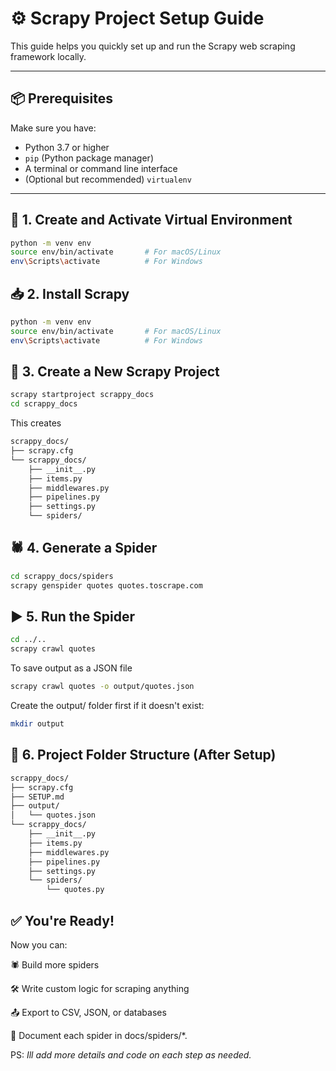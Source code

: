 # ⚙️ Scrapy Project Setup Guide

This guide helps you quickly set up and run the Scrapy web scraping framework locally.

---

## 📦 Prerequisites

Make sure you have:

- Python 3.7 or higher
- `pip` (Python package manager)
- A terminal or command line interface
- (Optional but recommended) `virtualenv`

---

## 🧪 1. Create and Activate Virtual Environment

```bash
python -m venv env
source env/bin/activate       # For macOS/Linux
env\Scripts\activate          # For Windows
```


## 📥 2. Install Scrapy
```bash
python -m venv env
source env/bin/activate       # For macOS/Linux
env\Scripts\activate          # For Windows
```

## 🚀 3. Create a New Scrapy Project
```bash
scrapy startproject scrappy_docs
cd scrappy_docs
```
This creates
```bash
scrappy_docs/
├── scrapy.cfg
└── scrappy_docs/
    ├── __init__.py
    ├── items.py
    ├── middlewares.py
    ├── pipelines.py
    ├── settings.py
    └── spiders/
```

## 🕷️ 4. Generate a Spider
```bash
cd scrappy_docs/spiders
scrapy genspider quotes quotes.toscrape.com
```

## ▶️ 5. Run the Spider
```bash
cd ../..
scrapy crawl quotes
```
To save output as a JSON file
```bash
scrapy crawl quotes -o output/quotes.json
```
Create the output/ folder first if it doesn't exist:
```bash
mkdir output
```

## 📄 6. Project Folder Structure (After Setup)
```bash
scrappy_docs/
├── scrapy.cfg
├── SETUP.md
├── output/
│   └── quotes.json
└── scrappy_docs/
    ├── __init__.py
    ├── items.py
    ├── middlewares.py
    ├── pipelines.py
    ├── settings.py
    └── spiders/
        └── quotes.py
```



## ✅ You're Ready!
Now you can:

🕷️ Build more spiders

🛠️ Write custom logic for scraping anything

📤 Export to CSV, JSON, or databases

📄 Document each spider in docs/spiders/*.

PS: _Ill add more details and code on each step as needed._